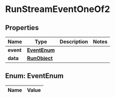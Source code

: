 

# RunStreamEventOneOf2

## Properties

Name | Type | Description | Notes
------------ | ------------- | ------------- | -------------
**event** | [**EventEnum**](#EventEnum) |  | 
**data** | [**RunObject**](RunObject.md) |  | 


## Enum: EventEnum

Name | Value
---- | -----





